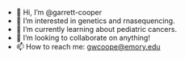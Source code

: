 - 👋 Hi, I’m @garrett-cooper
- 👀 I’m interested in genetics and rnasequencing.
- 🌱 I’m currently learning about pediatric cancers.
- 💞️ I’m looking to collaborate on anything!
- 📫 How to reach me: gwcoope@emory.edu

<!---
garrett-cooper/garrett-cooper is a ✨ special ✨ repository because its `README.md` (this file) appears on your GitHub profile.
You can click the Preview link to take a look at your changes.
--->
